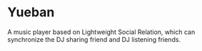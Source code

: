 # Yueban
A music player based on Lightweight Social Relation, which can synchronize the DJ sharing friend and DJ listening friends.
